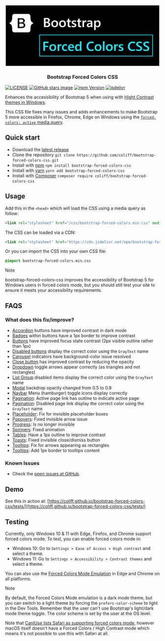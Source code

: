 <p align="center">
<img src="https://github.com/coliff/bootstrap-forced-colors-css/blob/main/.github/preview.png?raw=true" width="500" alt="Bootstrap 5 Forced Colors CSS">
</p>

<h3 align="center">Bootstrap Forced Colors CSS</h3>

[![LICENSE](https://img.shields.io/badge/license-MIT-lightgrey.svg)](https://raw.githubusercontent.com/coliff/bootstrap-forced-colors-css/main/LICENSE)
[![GitHub stars image](https://img.shields.io/github/stars/coliff/bootstrap-forced-colors-css.svg?label=GitHub%20Stars)](https://github.com/coliff/bootstrap-forced-colors-css)
[![npm Version](https://img.shields.io/npm/v/bootstrap-forced-colors-css)](https://www.npmjs.com/package/bootstrap-forced-colors-css)
[![jsdelivr](https://data.jsdelivr.com/v1/package/npm/bootstrap-forced-colors-css/badge)](https://www.jsdelivr.com/package/npm/bootstrap-forced-colors-css)

Enhances the accessibility of Bootstrap 5 when using with [Hight Contrast themes in Windows](https://blogs.windows.com/msedgedev/2020/09/17/styling-for-windows-high-contrast-with-new-standards-for-forced-colors/).

This CSS file fixes many issues and adds enhancements to make Bootstrap 5 more accessible in Firefox, Chrome, Edge on Windows using the [`forced-colors: active` media query](https://developer.mozilla.org/en-US/docs/Web/CSS/@media/forced-colors).

## Quick start

- Download the [latest release](https://github.com/coliff/bootstrap-forced-colors-css/releases/latest)
- Clone the repository `git clone https://github.com/coliff/bootstrap-forced-colors-css.git`
- Install with [npm](https://www.npmjs.com/package/bootstrap-forced-colors-css) `npm install bootstrap-forced-colors-css`
- Install with [yarn](https://classic.yarnpkg.com/en/package/bootstrap-forced-colors-css) `yarn add bootstrap-forced-colors-css`
- Install with [Composer](https://packagist.org/packages/coliff/bootstrap-forced-colors-css) `composer require coliff/bootstrap-forced-colors-css`

## Usage

Add this in the `<head>` which will load the CSS using a media query as follow:

```html
<link rel="stylesheet" href="/css/bootstrap-forced-colors.min.css" media="screen and (forced-colors: active)">
```

The CSS can be loaded via a CDN:

```html
<link rel="stylesheet" href="https://cdn.jsdelivr.net/npm/bootstrap-forced-colors-css@1.0.3/css/bootstrap-forced-colors.min.css" media="screen and (forced-colors: active)">
```

Or you can import the CSS into your own CSS file:

```scss
@import bootstrap-forced-colors.min.css
```

> [!NOTE]
> bootstrap-forced-colors-css improves the accessibility of Bootstrap 5 for Windows users in forced colors mode, but you should still test your site to ensure it meets your accessibility requirements.

## FAQS

### What does this fix/improve?

- [Accordion](https://coliff.github.io/bootstrap-forced-colors-css/tests/#accordion) buttons have improved contrast in dark mode
- [Badges](https://coliff.github.io/bootstrap-forced-colors-css/tests/#badge) within buttons have a 1px border to improve contrast
- [Buttons](https://coliff.github.io/bootstrap-forced-colors-css/tests/#buttons) have improved focus state contrast (2px visible outline rather than 1px)
- [Disabled buttons](https://coliff.github.io/bootstrap-forced-colors-css/tests/#buttons) display the correct color using the `GrayText` name
- [Carousel](https://coliff.github.io/bootstrap-forced-colors-css/tests/#carousel) indicators have background-color issue resolved
- [Close button](https://coliff.github.io/bootstrap-forced-colors-css/tests/#toasts) has improved contrast by reducing the opacity
- [Dropdown](https://coliff.github.io/bootstrap-forced-colors-css/tests/#dropdowns) toggle arrows appear correctly (as triangles and not rectangles)
- [List Group](https://coliff.github.io/bootstrap-forced-colors-css/tests/#list-group) disabled items display the correct color using the `GrayText` name
- [Modal](https://coliff.github.io/bootstrap-forced-colors-css/tests/#modal) backdrop opacity changed from 0.5 to 0.8
- [Navbar](https://coliff.github.io/bootstrap-forced-colors-css/tests/#navbar) Menu (hamburger) toggle icons display correctly
- [Pagination](https://coliff.github.io/bootstrap-forced-colors-css/tests/#pagination): Active page link has outline to indicate active page
- [Pagination](https://coliff.github.io/bootstrap-forced-colors-css/tests/#pagination): Disabled page link display the correct color using the `GrayText` name
- [Placeholder](https://coliff.github.io/bootstrap-forced-colors-css/tests/#placeholder): Fix for invisible placeholder boxes
- [Popovers](https://coliff.github.io/bootstrap-forced-colors-css/tests/#popovers): Fixed invisible arrow issue
- [Progress](https://coliff.github.io/bootstrap-forced-colors-css/tests/#progress): Is no longer invisible
- [Spinners](https://coliff.github.io/bootstrap-forced-colors-css/tests/#spinners): Fixed animation
- [Tables](https://coliff.github.io/bootstrap-forced-colors-css/tests/#tables): Have a 1px outline to improve contrast
- [Toasts](https://coliff.github.io/bootstrap-forced-colors-css/tests/#toasts): Fixed invisible close/dismiss button
- [Tooltips](https://coliff.github.io/bootstrap-forced-colors-css/tests/#tooltips): Fix for arrows appearing as rectangles
- [Tooltips](https://coliff.github.io/bootstrap-forced-colors-css/tests/#tooltips): Add 1px border to tooltips content

### Known Issues

- Check the [open issues at GitHub](https://github.com/coliff/bootstrap-forced-colors-css/issues).

## Demo

See this in action at: [https://coliff.github.io/bootstrap-forced-colors-css/tests/](https://coliff.github.io/bootstrap-forced-colors-css/tests/)

## Testing

Currently, only Windows 10 & 11 with Edge, Firefox, and Chrome support forced colors mode. To test, you can enable forced colors mode in:

- Windows 10: Go to `Settings > Ease of Access > High contrast` and select a theme.
- Windows 11: Go to `Settings > Accessibility > Contrast themes` and select a theme.

You can also use the [Forced Colors Mode Emulation](https://developer.chrome.com/docs/devtools/rendering/emulate-css#emulate_css_media_feature_forced-colors) in Edge and Chrome on all platforms.

> [!NOTE]
> By default, the Forced Colors Mode emulation is a dark mode theme, but you can switch to a light theme by forcing the `prefers-color-scheme` to light in the Dev Tools. Remember that the user can't use Bootstrap's light/dark mode theme toggle. The color scheme is set by the user at the OS level.

Note that [CanIUse lists Safari as supporting forced colors mode](https://caniuse.com/mdn-css_at-rules_media_forced-colors), however macOS itself doesn't have a Forced Colors / High Contrast mode which means it's not possible to use this with Safari at all.
